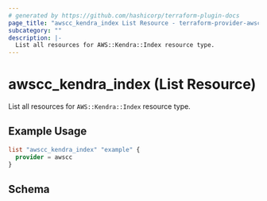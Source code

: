 ```yaml
---
# generated by https://github.com/hashicorp/terraform-plugin-docs
page_title: "awscc_kendra_index List Resource - terraform-provider-awscc"
subcategory: ""
description: |-
  List all resources for AWS::Kendra::Index resource type.
---
```


# awscc_kendra_index (List Resource)

List all resources for `AWS::Kendra::Index` resource type.

## Example Usage

```terraform
list "awscc_kendra_index" "example" {
  provider = awscc
}
```

<!-- schema generated by tfplugindocs -->
## Schema
